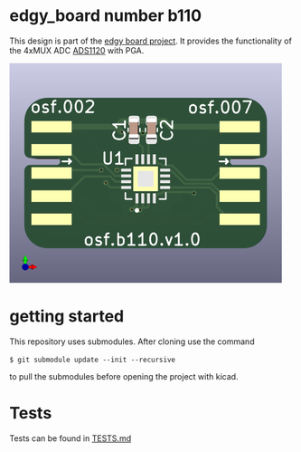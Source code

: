 # edgy_board number b110
This design is part of the [edgy board project](https://github.com/skunkforce/edgy_boards). It provides the functionality of the 4xMUX ADC [ADS1120](https://www.digikey.de/de/products/detail/texas-instruments/ADS1120IRVAR/6571556) with PGA.

![](/board/board.png)

# getting started
This repository uses submodules. After cloning use the command 

```$ git submodule update --init --recursive```

to pull the submodules before opening the project with kicad. 

# Tests
Tests can be found in [TESTS.md](TESTS.md)

